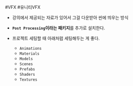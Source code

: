 #VFX #유니티VFX 

- 강의에서 제공되는 자료가 있어서 그걸 다운받아 씬에 띄우는 방식
- **`Post Processing`이라는 패키지**를 추가로 설치한다. 

- 프로젝트 세팅할 때 아래처럼 세팅해두는 게 좋다.
	- `Animations`
	- `Materials`
	- `Models`
	- `Scenes`
	- `Prefabs`
	- `Shaders`
	- `Textures`
